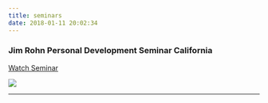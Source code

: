 ```yaml
---
title: seminars
date: 2018-01-11 20:02:34
---
```


### Jim Rohn Personal Development Seminar California

[Watch Seminar](https://www.youtube.com/watch?v=jnBdNkkceZw)

![](https://cdn.wealthygorilla.com/wp-content/uploads/2015/03/Top-Jim-Rohn-Quotes-for-Personal-Development.jpg)

***

